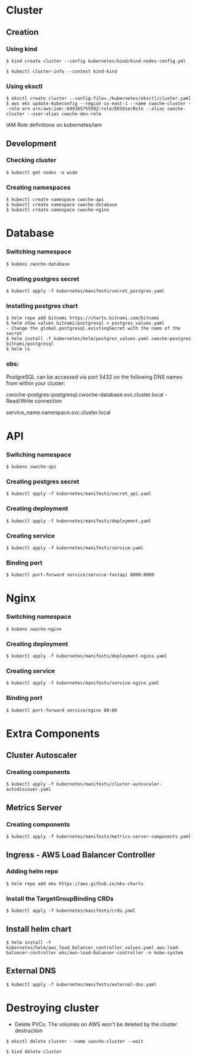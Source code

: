 # Cluster

## Creation
### Using kind
```shell
$ kind create cluster --config kubernetes/kind/kind-nodes-config.yml
```
```shell
$ kubectl cluster-info --context kind-kind
```

### Using eksctl
```shell
$ eksctl create cluster --config-file=./kubernetes/eksctl/cluster.yaml
$ aws eks update-kubeconfig --region us-east-1 --name cwoche-cluster --role-arn arn:aws:iam::649165755582:role/EKSUserRole --alias cwoche-cluster --user-alias cwoche-dev-role
```
IAM Role definitions on kubernetes/iam

## Development
### Checking cluster
```shell
$ kubectl get nodes -o wide
```

### Creating namespaces
```shell
$ kubectl create namespace cwoche-api
$ kubectl create namespace cwoche-database
$ kubectl create namespace cwoche-nginx
```


# Database
### Switching namespace
```shell
$ kubens cwoche-database
```

### Creating postgres secret
```shell
$ kubectl apply -f kubernetes/manifests/secret_postgres.yaml
```


### Installing postgres chart
```shell
$ helm repo add bitnami https://charts.bitnami.com/bitnami
$ helm show values bitnami/postgresql > postgres_values.yaml
- Change the global.postgresql.existingSecret with the name of the secret
$ helm install -f kubernetes/helm/postgres_values.yaml cwoche-postgres bitnami/postgresql
$ helm ls
```
### obs: 
PostgreSQL can be accessed via port 5432 on the following DNS names from within your cluster:

cwoche-postgres-postgresql.cwoche-database.svc.cluster.local - Read/Write connection

service_name.namespace.svc.cluster.local 


# API
### Switching namespace
```shell
$ kubens cwoche-api
```

### Creating postgres secret
```shell
$ kubectl apply -f kubernetes/manifests/secret_api.yaml
```

### Creating deployment
```shell
$ kubectl apply -f kubernetes/manifests/deployment.yaml
```

### Creating service
```shell
$ kubectl apply -f kubernetes/manifests/service.yaml
```

### Binding port
```shell
$ kubectl port-forward service/service-fastapi 8000:8000
```

# Nginx
### Switching namespace
```shell
$ kubens cwoche-nginx
```

### Creating deployment
```shell
$ kubectl apply -f kubernetes/manifests/deployment-nginx.yaml
```

### Creating service
```shell
$ kubectl apply -f kubernetes/manifests/service-nginx.yaml
```

### Binding port
```shell
$ kubectl port-forward service/nginx 80:80
```

# Extra Components

## Cluster Autoscaler

### Creating components
```shell
$ kubectl apply -f kubernetes/manifests/cluster-autoscaler-autodiscover.yaml
```

## Metrics Server

### Creating components
```shell
$ kubectl apply -f kubernetes/manifests/metrics-server-components.yaml
```

## Ingress - AWS Load Balancer Controller

### Adding helm repo
```shell
$ helm repo add eks https://aws.github.io/eks-charts
```

### Install the TargetGroupBinding CRDs
```shell
$ kubectl apply -f kubernetes/manifests/crds.yaml
```

## Install helm chart
```shell
$ helm install -f kubernetes/helm/aws_load_balancer_controller_values.yaml aws-load-balancer-controller eks/aws-load-balancer-controller -n kube-system
```

## External DNS
```shell
$ kubectl apply -f kubernetes/manifests/external-dns.yaml
```

# Destroying cluster

* Delete PVCs. The volumes on AWS won't be deleted by the cluster destruction

```shell
$ eksctl delete cluster --name cwoche-cluster --wait
```

```shell
$ kind delete cluster
```

